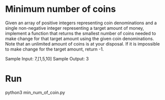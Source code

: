 # Minimum number of coins
Given an array of positive integers representing coin denominations 
and a single non-negative integer representing a target amount of money,
implement a function that returns the smallest number of coins needed 
to make change for that target amount using the given coin denominations. 
Note that an unlimited amount of coins is at your disposal. 
If it is impossible to make change for the target amount, return -1.

Sample Input: 7,[1,5,10]
Sample Output: 3

# Run 
python3 min_num_of_coin.py